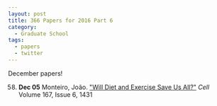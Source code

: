 ```yaml
---
layout: post
title: 366 Papers for 2016 Part 6
category:
  - Graduate School
tags:
  - papers
  - twitter
---
```


December papers!

<!--break-->

58. **Dec 05** Monteiro, João. ["Will Diet and Exercise Save Us
    All?"][dec05monteiro] *Cell* Volume 167, Issue 6, 1431

[dec05monteiro]: https://dx.doi.org/10.1016/j.cell.2016.11.027
